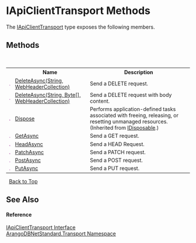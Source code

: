 # IApiClientTransport Methods
 

The <a href="195ac3ac-9de2-b86f-d7e0-b5076c107a46">IApiClientTransport</a> type exposes the following members.


## Methods
&nbsp;<table><tr><th></th><th>Name</th><th>Description</th></tr><tr><td>![Public method](media/pubmethod.gif "Public method")</td><td><a href="672eaf4e-6ea4-d80e-c0e5-243d16e9758c">DeleteAsync(String, WebHeaderCollection)</a></td><td>
Send a DELETE request.</td></tr><tr><td>![Public method](media/pubmethod.gif "Public method")</td><td><a href="438923f7-1a45-0d53-48da-12887ad001ea">DeleteAsync(String, Byte[], WebHeaderCollection)</a></td><td>
Send a DELETE request with body content.</td></tr><tr><td>![Public method](media/pubmethod.gif "Public method")</td><td><a href="https://docs.microsoft.com/dotnet/api/system.idisposable.dispose#system-idisposable-dispose" target="_blank" rel="noopener noreferrer">Dispose</a></td><td>
Performs application-defined tasks associated with freeing, releasing, or resetting unmanaged resources.
 (Inherited from <a href="https://docs.microsoft.com/dotnet/api/system.idisposable" target="_blank" rel="noopener noreferrer">IDisposable</a>.)</td></tr><tr><td>![Public method](media/pubmethod.gif "Public method")</td><td><a href="e473dd3b-8b0e-04a8-4f1a-c56a9124ba7e">GetAsync</a></td><td>
Send a GET request.</td></tr><tr><td>![Public method](media/pubmethod.gif "Public method")</td><td><a href="dd143f9f-114d-f241-77bf-7c89e47a803c">HeadAsync</a></td><td>
Send a HEAD Request.</td></tr><tr><td>![Public method](media/pubmethod.gif "Public method")</td><td><a href="5dbb9d98-dbd6-dd5b-1726-d1eb91da3437">PatchAsync</a></td><td>
Send a PATCH request.</td></tr><tr><td>![Public method](media/pubmethod.gif "Public method")</td><td><a href="80f316aa-7644-aa01-a606-f102b28475f0">PostAsync</a></td><td>
Send a POST request.</td></tr><tr><td>![Public method](media/pubmethod.gif "Public method")</td><td><a href="128afd58-ccca-051a-09fe-c474629e4811">PutAsync</a></td><td>
Send a PUT request.</td></tr></table>&nbsp;
<a href="#iapiclienttransport-methods">Back to Top</a>

## See Also


#### Reference
<a href="195ac3ac-9de2-b86f-d7e0-b5076c107a46">IApiClientTransport Interface</a><br /><a href="0fdf78df-9dac-9941-2b28-85eebb12114f">ArangoDBNetStandard.Transport Namespace</a><br />
